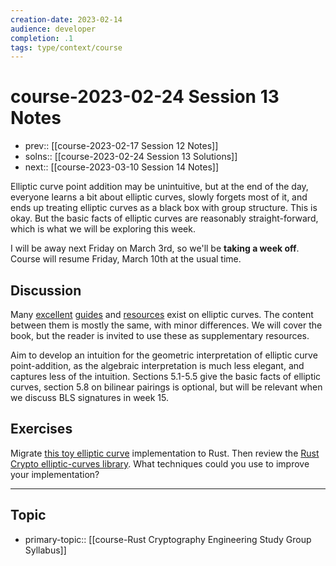 ```yaml
---
creation-date: 2023-02-14
audience: developer
completion: .1
tags: type/context/course
---
```

# course-2023-02-24 Session 13 Notes
- prev:: [[course-2023-02-17 Session 12 Notes]]
- solns:: [[course-2023-02-24 Session 13 Solutions]]
- next:: [[course-2023-03-10 Session 14 Notes]]

Elliptic curve point addition may be unintuitive, but at the end of the day, everyone learns a bit about elliptic curves, slowly forgets most of it, and ends up treating elliptic curves as a black box with group structure. This is okay. But the basic facts of elliptic curves are reasonably straight-forward, which is what we will be exploring this week.

I will be away next Friday on March 3rd, so we'll be **taking a week off**. Course will resume Friday, March 10th at the usual time.

## Discussion
Many [excellent](https://explained-from-first-principles.com/number-theory/#elliptic-curves) [guides](https://andrea.corbellini.name/2015/05/17/elliptic-curve-cryptography-a-gentle-introduction/) and [resources](https://curves.xargs.org/) exist on elliptic curves. The content between them is mostly the same, with minor differences. We will cover the book, but the reader is invited to use these as supplementary resources.

Aim to develop an intuition for the geometric interpretation of elliptic curve point-addition, as the algebraic interpretation is much less elegant, and captures less of the intuition. Sections 5.1-5.5 give the basic facts of elliptic curves, section 5.8 on bilinear pairings is optional, but will be relevant when we discuss BLS signatures in week 15.

## Exercises
Migrate [this toy elliptic curve](https://github.com/cjeudy/EllipticCurves) implementation to Rust. Then review the [Rust Crypto elliptic-curves library](https://github.com/RustCrypto/elliptic-curves). What techniques could you use to improve your implementation?

---
## Topic
- primary-topic:: [[course-Rust Cryptography Engineering Study Group Syllabus]]